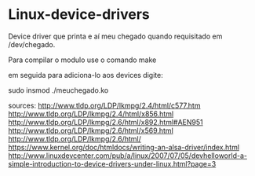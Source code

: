 # Linux-device-drivers

Device driver que printa e aí meu chegado quando requisitado em /dev/chegado.




Para compilar o modulo use o comando make

em seguida para adiciona-lo aos devices digite:
        
   sudo insmod ./meuchegado.ko
   
   
   
   
   
   sources:
   http://www.tldp.org/LDP/lkmpg/2.4/html/c577.htm
  http://www.tldp.org/LDP/lkmpg/2.4/html/x856.html
  http://www.tldp.org/LDP/lkmpg/2.6/html/x892.html#AEN951
  http://www.tldp.org/LDP/lkmpg/2.6/html/x569.html
  http://www.tldp.org/LDP/lkmpg/2.6/html/
  https://www.kernel.org/doc/htmldocs/writing-an-alsa-driver/index.html
  http://www.linuxdevcenter.com/pub/a/linux/2007/07/05/devhelloworld-a-simple-introduction-to-device-drivers-under-linux.html?page=3
